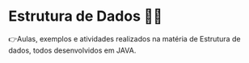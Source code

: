 # Estrutura de Dados :technologist:

:point_right:Aulas, exemplos e atividades realizados na matéria de Estrutura de dados, todos desenvolvidos em JAVA. 
